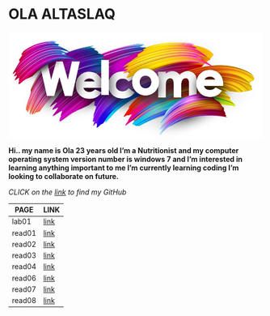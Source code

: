  
# OLA ALTASLAQ 

![wel](wel.jpeg)

**Hi.. my name is Ola 23 years old I’m a Nutritionist and my computer operating system version number is windows 7 and I’m interested in learning anything important to me I’m currently learning coding I’m looking to collaborate on future.**

*CLICK on the [link](https://github.com/olaaltaslaq) to find my GitHub*

| PAGE       |  LINK           | 
|----------- | ---------       |
|lab01       |[link](lab01.md) | 
|read01      |[link](read01.md)|
|read02      |[link](read02.md)|
|read03      |[link](read03.md)|
|read04      |[link](read04.md)|
|read06      |[link](read06.md)|
|read07      |[link](read07.md)|
|read08      |[link](read08.md)|

